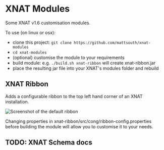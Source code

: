 # XNAT Modules

Some XNAT v1.6 customisation modules.

To use (on linux or osx):
 - clone this project: ``git clone https://github.com/mattsouth/xnat-modules``
 - ``cd xnat-modules``
 - (optional) customise the module to your requirements
 - build module: e.g. ``./build.sh xnat-ribbon`` will create xnat-ribbon.jar
 - place the resulting jar file into your XNAT's modules folder and rebuild

## XNAT Ribbon

Adds a configurable ribbon to the top left hand corner of an XNAT installation.

![Screenshot of the default ribbon](https://mattsouth.github.io/xnat-modules/screenshot0.png)

Changing properties in xnat-ribbon/src/cong/ribbon-config.properties before
building the module will allow you to customise it to your needs.

## TODO: XNAT Schema docs
